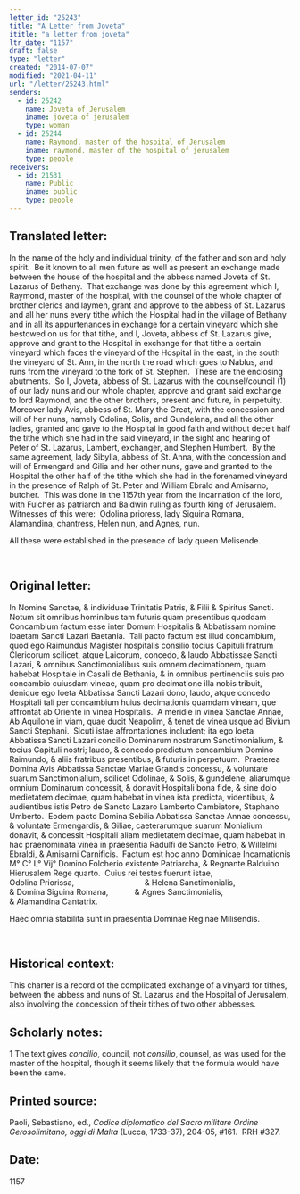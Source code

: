 ```yaml
---
letter_id: "25243"
title: "A Letter from Joveta"
ititle: "a letter from joveta"
ltr_date: "1157"
draft: false
type: "letter"
created: "2014-07-07"
modified: "2021-04-11"
url: "/letter/25243.html"
senders:
  - id: 25242
    name: Joveta of Jerusalem
    iname: joveta of jerusalem
    type: woman
  - id: 25244
    name: Raymond, master of the hospital of Jerusalem
    iname: raymond, master of the hospital of jerusalem
    type: people
receivers:
  - id: 21531
    name: Public
    iname: public
    type: people
---
```

<h2> Translated letter:</h2><p>In the name of the holy and individual trinity, of the father and son and holy spirit.&nbsp; Be it known to all men future as well as present an exchange made between the house of the hospital and the abbess named Joveta of St. Lazarus of Bethany.&nbsp; That exchange was done by this agreement which I, Raymond, master of the hospital, with the counsel of the whole chapter of brother clerics and laymen, grant and approve to the abbess of St. Lazarus and all her nuns every tithe which the Hospital had in the village of Bethany and in all its appurtenances in exchange for a certain vineyard which she bestowed on us for that tithe, and I, Joveta, abbess of St. Lazarus give, approve and grant to the Hospital in exchange for that tithe a certain vineyard which faces the vineyard of the Hospital in the east, in the south the vineyard of St. Ann, in the north the road which goes to Nablus, and runs from the vineyard to the fork of St. Stephen.&nbsp; These are the enclosing abutments.&nbsp; So I, Joveta, abbess of St. Lazarus with the counsel/council (1) of our lady nuns and our whole chapter, approve and grant said exchange to lord Raymond, and the other brothers, present and future, in perpetuity.&nbsp; Moreover lady Avis, abbess of St. Mary the Great, with the concession and will of her nuns, namely Odolina, Solis, and Gundelena, and all the other ladies, granted and gave to the Hospital in good faith and without deceit half the tithe which she had in the said vineyard, in the sight and hearing of Peter of St. Lazarus, Lambert, exchanger, and Stephen Humbert.&nbsp; By the same agreement, lady Sibylla, abbess of St. Anna, with the concession and will of Ermengard and Gilia and her other nuns, gave and granted to the Hospital the other half of the tithe which she had in the forenamed vineyard in the presence of Ralph of St. Peter and William Ebrald and Amisarno, butcher.&nbsp; This was done in the 1157th year from the incarnation of the lord, with Fulcher as patriarch and Baldwin ruling as fourth king of Jerusalem.&nbsp; Witnesses of this were:&nbsp; Odolina prioress, lady Siguina Romana, Alamandina, chantress, Helen nun, and Agnes, nun.</p><p>All these were established in the presence of lady queen Melisende.</p><p>&nbsp;</p><h2 class="mt-4"> Original letter:</h2><p class="Bodytext41">In Nomine Sanctae, &amp; individuae Trinitatis Patris, &amp; Filii &amp; Spiritus Sancti.&nbsp; Notum sit omnibus hominibus tam futuris quam presentibus quoddam Concambium factum esse inter Domum Hospitalis &amp; Abbatissam nomine Ioaetam Sancti Lazari Baetania.&nbsp; Tali pacto factum est illud concambium, quod ego Raimundus Magister hospitalis consilio tocius Capituli fratrum Clericorum scilicet, atque Laicorum, concedo, &amp; laudo Abbatissae Sancti Lazari, &amp; omnibus Sanctimonialibus suis omnem decimationem, quam habebat Hospitale in Casali de Bethania, &amp; in omnibus pertinenciis suis pro concambio cuiusdam vineae, quam pro decimatione illa nobis tribuit, denique ego Ioeta Abbatissa Sancti Lazari dono, laudo, atque concedo Hospitali tali per concambium huius decimationis quamdam vineam, que affrontat ab Oriente in vinea Hospitalis.&nbsp; A meridie in vinea Sanctae Annae, Ab Aquilone in viam, quae ducit Neapolim, &amp; tenet de vinea usque ad Bivium Sancti Stephani.&nbsp; Sicuti istae affrontationes includent; ita ego Ioeta Abbatissa Sancti Lazari concilio Dominarum nostrarum Sanctimonialium, &amp; tocius Capituli nostri; laudo, &amp; concedo predictum concambium Domino Raimundo, &amp; aliis fratribus presentibus, &amp; futuris in perpetuum.&nbsp; Praeterea Domina Avis Abbatissa Sanctae Mariae Grandis concessu, &amp; voluntate suarum Sanctimonialium, scilicet Odolinae, &amp; Solis, &amp; gundelene, aliarumque omnium Dominarum concessit, &amp; donavit Hospitali bona fide, &amp; sine dolo medietatem decimae, quam habebat in vinea ista predicta, videntibus, &amp; audientibus istis Petro de Sancto Lazaro Lamberto Cambiatore, Staphano Umberto.&nbsp; Eodem pacto Domina Sebilia Abbatissa Sanctae Annae concessu, &amp; voluntate Ermengardis, &amp; Giliae, caeterarumque suarum Monialium donavit, &amp; concessit Hospitali aliam medietatem decimae, quam habebat in hac praenominata vinea in praesentia Radulfi de Sancto Petro, &amp; Willelmi Ebraldi, &amp; Amisarni Carnificis.&nbsp; Factum est hoc anno Dominicae Incarnationis M° C° L° Vij° Domino Folcherio existente Patriarcha, &amp; Regnante Balduino Hierusalem Rege quarto.&nbsp; Cuius rei testes fuerunt istae,<br>Odolina Priorissa, &nbsp;&nbsp;&nbsp;&nbsp;&nbsp;&nbsp;&nbsp;&nbsp;&nbsp;&nbsp;&nbsp;&nbsp;&nbsp;&nbsp;&nbsp;&nbsp;&nbsp;&nbsp;&nbsp;&nbsp;&nbsp;&nbsp;&nbsp;&nbsp;&nbsp;&nbsp;&nbsp;&nbsp;&nbsp;&nbsp; &amp; Helena Sanctimonialis,<br>&amp; Domina Siguina Romana, &nbsp; &nbsp; &nbsp; &nbsp; &nbsp; &nbsp;&amp; Agnes Sanctimonialis,<br>&amp; Alamandina Cantatrix.</p><p>Haec omnia stabilita sunt in praesentia Dominae Reginae Milisendis.</p><p>&nbsp;</p><h2 class="mt-4"> Historical context:</h2><p>This charter is a record of the complicated exchange of a vinyard for tithes, between the abbess and nuns of St. Lazarus and the Hospital of Jerusalem, also involving the concession of their tithes of two other abbesses.&nbsp;</p><h2 class="mt-4"> Scholarly notes:</h2><p>1 The text gives <em>concilio</em>, council, not <em>consilio</em>, counsel, as was used for the master of the hospital, though it seems likely that the formula would have been the same.&nbsp;</p><h2 class="mt-4"> Printed source:</h2><p>Paoli, Sebastiano, ed., <i>Codice diplomatico del Sacro militare Ordine Gerosolimitano, oggi di Malta</i> (Lucca, 1733-37), 204-05, #161.&nbsp; RRH #327.</p><h2 class="mt-4"> Date:</h2>1157